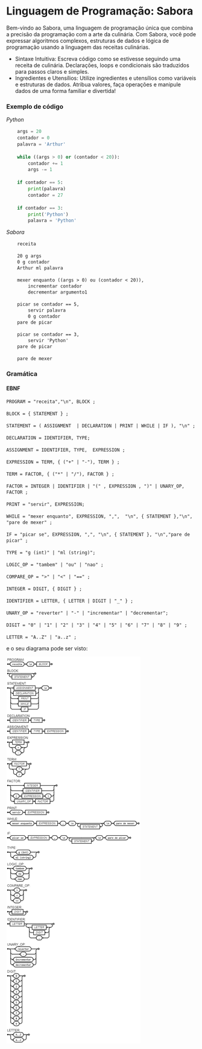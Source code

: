 # Linguagem de Programação: Sabora
Bem-vindo ao Sabora, uma linguagem de programação única que combina a precisão da programação com a arte da culinária. Com Sabora, você pode expressar algoritmos complexos, estruturas de dados e lógica de programação usando a linguagem das receitas culinárias.

* Sintaxe Intuitiva: Escreva código como se estivesse seguindo uma receita de culinária. Declarações, loops e condicionais são traduzidos para passos claros e simples.
* Ingredientes e Utensílios: Utilize ingredientes e utensílios como variáveis e estruturas de dados. Atribua valores, faça operações e manipule dados de uma forma familiar e divertida!

### Exemplo de código

*Python*
```Python
    args = 20
    contador = 0
    palavra = 'Arthur'
    
    while ((args > 0) or (contador < 20)):
        contador += 1
        args -= 1

    if contador == 5:
        print(palavra)
        contador = 27

    if contador == 3:
        print('Python')
        palavra = 'Python'
```

*Sabora*

```Sabora
    receita 

    20 g args
    0 g contador
    Arthur ml palavra
    
    mexer enquanto ((args > 0) ou (contador < 20)),
        incrementar contador
        decrementar argumento1

    picar se contador == 5,
        servir palavra
        0 g contador
    pare de picar

    picar se contador == 3,
        servir 'Python'
    pare de picar

    pare de mexer
```


### Gramática

#### EBNF

```ebnf
PROGRAM = "receita","\n", BLOCK ;

BLOCK = { STATEMENT } ;

STATEMENT = ( ASSIGNMENT  | DECLARATION | PRINT | WHILE | IF ), "\n" ;

DECLARATION = IDENTIFIER, TYPE;

ASSIGNMENT = IDENTIFIER, TYPE,  EXPRESSION ;

EXPRESSION = TERM, { ("+" | "-"), TERM } ;

TERM = FACTOR, { ("*" | "/"), FACTOR } ;

FACTOR = INTEGER | IDENTIFIER | "(" , EXPRESSION , ")" | UNARY_OP, FACTOR ;

PRINT = "servir", EXPRESSION;

WHILE = "mexer enquanto", EXPRESSION, ",",  "\n", { STATEMENT },"\n", "pare de mexer" ;

IF = "picar se", EXPRESSION, ",", "\n", { STATEMENT }, "\n","pare de picar" ;

TYPE = "g (int)" | "ml (string)";

LOGIC_OP = "tambem" | "ou" | "nao" ;

COMPARE_OP = ">" | "<" | "==" ;

INTEGER = DIGIT, { DIGIT } ;

IDENTIFIER = LETTER, { LETTER | DIGIT | "_" } ;

UNARY_OP = "reverter" | "-" | "incrementar" | "decrementar";

DIGIT = "0" | "1" | "2" | "3" | "4" | "5" | "6" | "7" | "8" | "9" ;

LETTER = "A..Z" | "a..z" ;
```
e o seu diagrama pode ser visto:

![EBNF](EBNF.png)

  
